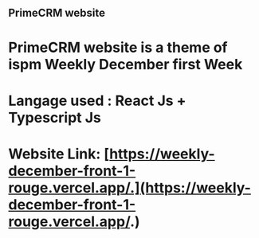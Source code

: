 ## PrimeCRM website


# PrimeCRM website is a theme of ispm Weekly December first Week


# Langage used : React Js + Typescript Js 

# Website Link: [https://weekly-december-front-1-rouge.vercel.app/.](https://weekly-december-front-1-rouge.vercel.app/.)
